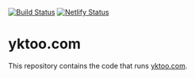 [![Build Status](https://travis-ci.org/yktoo/yktoo.com.svg?branch=master)](https://travis-ci.org/yktoo/yktoo.com)
[![Netlify Status](https://api.netlify.com/api/v1/badges/1f301b2b-dac6-4567-9e52-c2abb008bbe2/deploy-status)](https://app.netlify.com/sites/yktoo/deploys)

# yktoo.com

This repository contains the code that runs [yktoo.com](https://yktoo.com/).

